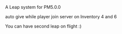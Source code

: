A Leap system for PM5.0.0

auto give while player join server
on Inventory 4 and 6 

You can have second leap on flight :)
